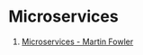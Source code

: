# Microservices

1. [Microservices - Martin Fowler](https://martinfowler.com/articles/microservices.html)
